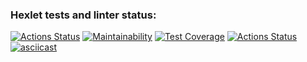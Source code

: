 ### Hexlet tests and linter status:
[![Actions Status](https://github.com/irakuruss/python-project-50/workflows/hexlet-check/badge.svg)](https://github.com/irakuruss/python-project-50/actions)
[![Maintainability](https://api.codeclimate.com/v1/badges/3f10fbe2a4cc417ffd52/maintainability)](https://codeclimate.com/github/irakuruss/python-project-50/maintainability)
[![Test Coverage](https://api.codeclimate.com/v1/badges/3f10fbe2a4cc417ffd52/test_coverage)](https://codeclimate.com/github/irakuruss/python-project-50/test_coverage)
[![Actions Status](https://github.com/irakuruss/python-project-50/workflows/pytest/badge.svg)](https://github.com/irakuruss/python-project-50/actions)
[![asciicast](https://asciinema.org/a/tNWxhfCoAZ5HgWi6pNJQCHQ29.svg)](https://asciinema.org/a/tNWxhfCoAZ5HgWi6pNJQCHQ29)

